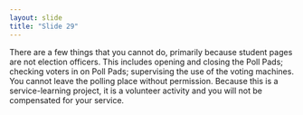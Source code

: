 ```yaml
---
layout: slide
title: "Slide 29"
---
```


There are a few things that you cannot do, primarily because student pages are not election officers. This includes opening and closing the Poll Pads; checking voters in on Poll Pads; supervising the use of the voting machines. You cannot leave the polling place without permission. Because this is a service-learning project, it is a volunteer activity and you will not be compensated for your service.
